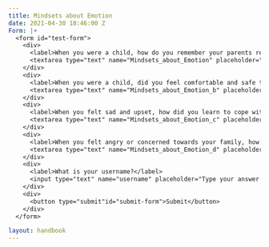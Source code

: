 ```yaml
---
title: Mindsets about Emotion
date: 2021-04-30 18:46:00 Z
Form: |+
  <form id="test-form">
    <div>
      <label>When you were a child, how do you remember your parents responding to you when you were feeling strong emotions?</label>
      <textarea type="text" name="Mindsets_about_Emotion" placeholder="Type your answer here"></textarea>
    </div>
    <div>
      <label>When you were a child, did you feel comfortable and safe to express your emotions or do you remember hiding your emotions from others?</label>
      <textarea type="text" name="Mindsets_about_Emotion_b" placeholder="Type your answer here"></textarea>
    </div>
    <div>
      <label>When you felt sad and upset, how did you learn to cope with these feelings?</label>
      <textarea type="text" name="Mindsets_about_Emotion_c" placeholder="Type your answer here"></textarea>
    </div>
    <div>
      <label>When you felt angry or concerned towards your family, how did they respond to you?</label>
      <textarea type="text" name="Mindsets_about_Emotion_d" placeholder="Type your answer here"></textarea>
    </div>
    <div>
      <label>What is your username?</label>
      <input type="text" name="username" placeholder="Type your answer here"></input>
    </div>
    <div>
      <button type="submit"id="submit-form">Submit</button>
    </div>
  </form>

layout: handbook
---
```



